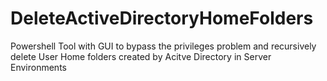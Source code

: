 # DeleteActiveDirectoryHomeFolders
Powershell Tool with GUI to bypass the privileges problem and recursively delete User Home folders created by Acitve Directory in Server Environments
